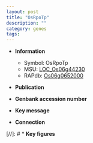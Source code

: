 ```yaml
---
layout: post
title: "OsRpoTp"
description: ""
category: genes
tags: 
---
```


* **Information**  
    + Symbol: OsRpoTp  
    + MSU: [LOC_Os06g44230](http://rice.uga.edu/cgi-bin/ORF_infopage.cgi?orf=LOC_Os06g44230)  
    + RAPdb: [Os06g0652000](http://rapdb.dna.affrc.go.jp/viewer/gbrowse_details/irgsp1?name=Os06g0652000)  

* **Publication**  

* **Genbank accession number**  

* **Key message**  

* **Connection**  

[//]: # * **Key figures**  



